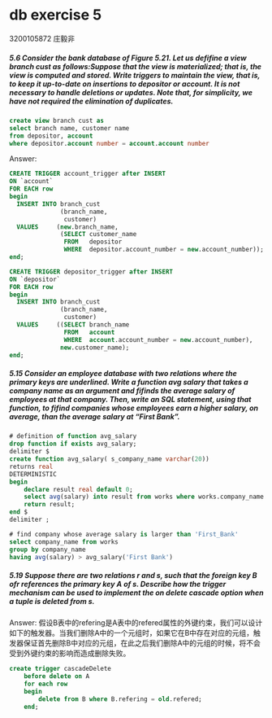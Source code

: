 # db exercise 5

3200105872 庄毅非

##### 5.6 Consider the bank database of Figure 5.21. Let us defifine a view *branch cust* as follows:Suppose that the view is *materialized*; that is, the view is computed and stored. Write triggers to *maintain* the view, that is, to keep it up-to-date on insertions to *depositor* or *account*. It is not necessary to handle deletions or updates. Note that, for simplicity, we have not required the elimination of duplicates.

```sql
create view branch cust as
select branch name, customer name
from depositor, account
where depositor.account number = account.account number
```

Answer:  

```sql
CREATE TRIGGER account_trigger after INSERT 
ON `account` 
FOR EACH row 
begin 
  INSERT INTO branch_cust 
              (branch_name, 
               customer) 
  VALUES     (new.branch_name, 
              (SELECT customer_name 
               FROM   depositor 
               WHERE  depositor.account_number = new.account_number)); 
end; 

CREATE TRIGGER depositor_trigger after INSERT 
ON `depositor` 
FOR EACH row 
begin 
  INSERT INTO branch_cust 
              (branch_name, 
               customer) 
  VALUES     ((SELECT branch_name 
               FROM   account 
               WHERE  account.account_number = new.account_number), 
              new.customer_name); 
end; 
```





##### 5.15 Consider an employee database with two relations where the primary keys are underlined. Write a function *avg salary* that takes a company name as an argument and fifinds the average salary of employees at that company. Then, write an SQL statement, using that function, to fifind companies whose employees earn a higher salary, on average, than the average salary at “First Bank”.

```sql
# definition of function avg_salary
drop function if exists avg_salary;
delimiter $
create function avg_salary( s_company_name varchar(20))
returns real
DETERMINISTIC
begin
    declare result real default 0;
    select avg(salary) into result from works where works.company_name = s_company_name;
    return result;
end $
delimiter ;

# find company whose average salary is larger than 'First_Bank'
select company_name from works
group by company_name
having avg(salary) > avg_salary('First Bank')
```



##### 5.19 Suppose there are two relations *r* and *s*, such that the foreign key *B* of*r* references the primary key *A* of *s*. Describe how the trigger mechanism can be used to implement the **on delete cascade** option when a tuple is deleted from *s*.

Answer: 假设B表中的refering是A表中的refered属性的外键约束，我们可以设计如下的触发器。当我们删除A中的一个元组时，如果它在B中存在对应的元组，触发器保证首先删除B中对应的元组，在此之后我们删除A中的元组的时候，将不会受到外键约束的影响而造成删除失败。

```sql
create trigger cascadeDelete
    before delete on A
    for each row
    begin
        delete from B where B.refering = old.refered;
    end;
```
